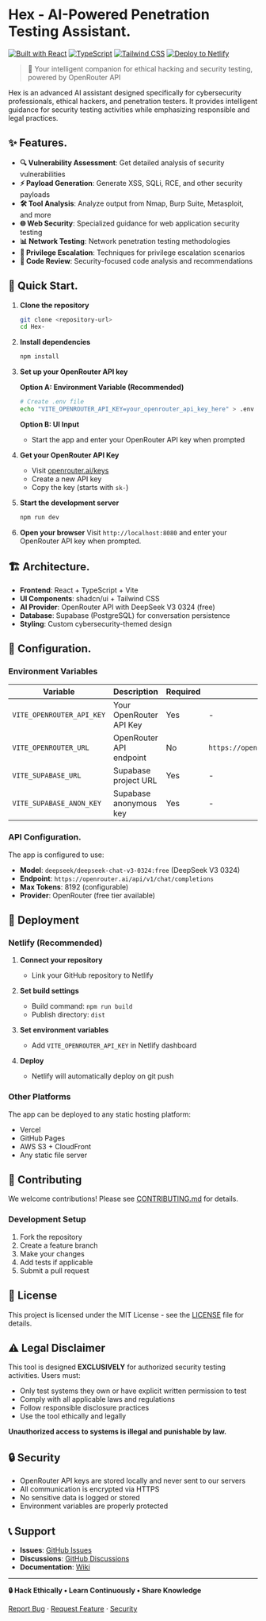 # Hex - AI-Powered Penetration Testing Assistant.

[![Built with React](https://img.shields.io/badge/Built%20with-React-61DAFB?style=for-the-badge&logo=react)](https://reactjs.org)
[![TypeScript](https://img.shields.io/badge/TypeScript-007ACC?style=for-the-badge&logo=typescript&logoColor=white)](https://www.typescriptlang.org)
[![Tailwind CSS](https://img.shields.io/badge/Tailwind_CSS-38B2AC?style=for-the-badge&logo=tailwind-css&logoColor=white)](https://tailwindcss.com)
[![Deploy to Netlify](https://img.shields.io/badge/Deploy_to-Netlify-00C7B7?style=for-the-badge&logo=netlify&logoColor=white)](https://netlify.com)

> 🤖 Your intelligent companion for ethical hacking and security testing, powered by OpenRouter API

Hex is an advanced AI assistant designed specifically for cybersecurity professionals, ethical hackers, and penetration testers. It provides intelligent guidance for security testing activities while emphasizing responsible and legal practices.

## ✨ Features.

- **🔍 Vulnerability Assessment**: Get detailed analysis of security vulnerabilities
- **⚡ Payload Generation**: Generate XSS, SQLi, RCE, and other security payloads
- **🛠️ Tool Analysis**: Analyze output from Nmap, Burp Suite, Metasploit, and more
- **🌐 Web Security**: Specialized guidance for web application security testing
- **📊 Network Testing**: Network penetration testing methodologies
- **🔐 Privilege Escalation**: Techniques for privilege escalation scenarios
- **📝 Code Review**: Security-focused code analysis and recommendations

## 🚀 Quick Start.

1. **Clone the repository**
   ```bash
   git clone <repository-url>
   cd Hex-
   ```

2. **Install dependencies**
   ```bash
   npm install
   ```

3. **Set up your OpenRouter API key**
   
   **Option A: Environment Variable (Recommended)**
   ```bash
   # Create .env file
   echo "VITE_OPENROUTER_API_KEY=your_openrouter_api_key_here" > .env
   ```
   
   **Option B: UI Input**
   - Start the app and enter your OpenRouter API key when prompted

4. **Get your OpenRouter API Key**
   - Visit [openrouter.ai/keys](https://openrouter.ai/keys)
   - Create a new API key
   - Copy the key (starts with `sk-`)

5. **Start the development server**
   ```bash
   npm run dev
   ```

6. **Open your browser**
   Visit `http://localhost:8080` and enter your OpenRouter API key when prompted.

## 🏗️ Architecture.

- **Frontend**: React + TypeScript + Vite
- **UI Components**: shadcn/ui + Tailwind CSS
- **AI Provider**: OpenRouter API with DeepSeek V3 0324 (free)
- **Database**: Supabase (PostgreSQL) for conversation persistence
- **Styling**: Custom cybersecurity-themed design

## 🔧 Configuration.

### Environment Variables

| Variable | Description | Required | Default |
|----------|-------------|----------|---------|
| `VITE_OPENROUTER_API_KEY` | Your OpenRouter API Key | Yes | - |
| `VITE_OPENROUTER_URL` | OpenRouter API endpoint | No | `https://openrouter.ai/api/v1/chat/completions` |
| `VITE_SUPABASE_URL` | Supabase project URL | Yes | - |
| `VITE_SUPABASE_ANON_KEY` | Supabase anonymous key | Yes | - |

### API Configuration.

The app is configured to use:
- **Model**: `deepseek/deepseek-chat-v3-0324:free` (DeepSeek V3 0324)
- **Endpoint**: `https://openrouter.ai/api/v1/chat/completions`
- **Max Tokens**: 8192 (configurable)
- **Provider**: OpenRouter (free tier available)

## 🚀 Deployment

### Netlify (Recommended)

1. **Connect your repository**
   - Link your GitHub repository to Netlify

2. **Set build settings**
   - Build command: `npm run build`
   - Publish directory: `dist`

3. **Set environment variables**
   - Add `VITE_OPENROUTER_API_KEY` in Netlify dashboard

4. **Deploy**
   - Netlify will automatically deploy on git push

### Other Platforms

The app can be deployed to any static hosting platform:
- Vercel
- GitHub Pages
- AWS S3 + CloudFront
- Any static file server

## 🤝 Contributing

We welcome contributions! Please see [CONTRIBUTING.md](CONTRIBUTING.md) for details.

### Development Setup

1. Fork the repository
2. Create a feature branch
3. Make your changes
4. Add tests if applicable
5. Submit a pull request

## 📄 License

This project is licensed under the MIT License - see the [LICENSE](LICENSE) file for details.

## ⚠️ Legal Disclaimer

This tool is designed **EXCLUSIVELY** for authorized security testing activities. Users must:

- Only test systems they own or have explicit written permission to test
- Comply with all applicable laws and regulations
- Follow responsible disclosure practices
- Use the tool ethically and legally

**Unauthorized access to systems is illegal and punishable by law.**

## 🔒 Security

- OpenRouter API keys are stored locally and never sent to our servers
- All communication is encrypted via HTTPS
- No sensitive data is logged or stored
- Environment variables are properly protected

## 📞 Support

- **Issues**: [GitHub Issues](https://github.com/your-repo/issues)
- **Discussions**: [GitHub Discussions](https://github.com/your-repo/discussions)
- **Documentation**: [Wiki](https://github.com/your-repo/wiki)

---

**🔒 Hack Ethically • Learn Continuously • Share Knowledge**

[Report Bug](issues) · [Request Feature](issues) · [Security](SECURITY.md)

